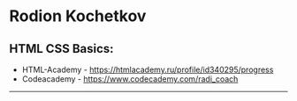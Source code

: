 # Rodion Kochetkov
## HTML CSS Basics: 
+	HTML-Academy 	- https://htmlacademy.ru/profile/id340295/progress
+	Codeacademy 	- https://www.codecademy.com/radi_coach
---